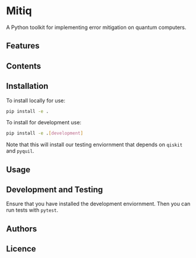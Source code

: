 # Mitiq
A Python toolkit for implementing error mitigation on quantum computers.

## Features

## Contents

## Installation
To install locally for use:
```bash
pip install -e .
```

To install for development use:
```bash
pip install -e .[development]
```
Note that this will install our testing enviornment that depends 
on `qiskit` and `pyquil`.

## Usage

## Development and Testing
Ensure that you have installed the development enviornment. Then
you can run tests with `pytest`.


## Authors

## Licence


